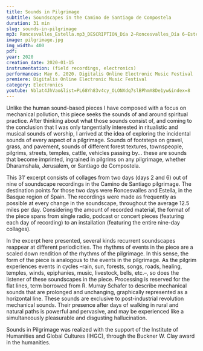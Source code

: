 ```yaml
---
title: Sounds in Pilgrimage
subtitle: Soundscapes in the Camino de Santiago de Compostela
duration: 31 min
slug: sounds-in-pilgrimage
mp3: Roncesvalles_Estella.mp3_DESCRIPTION_Día 2–Roncesvalles_Día 6–Estella
image: pilgrimage.jpg
img_width: 400
pdf:
year: 2020
creation_date: 2020-01-15
instrumentation: (field recordings, electronics)
performances: May 6, 2020. Digitalis Online Electronic Music Festival
premiere: Digitalis Online Electronic Music Festival
category: Electronics
youtube: Nblat4JhVao&list=PL68Yh83v4cy_OLONXdq7slBPhmX8De1yw&index=8
---
```


Unlike the human sound-based pieces I have composed with a focus on mechanical pollution, this piece seeks the sounds of and around spiritual practice. After thinking about what those sounds consist of, and coming to the conclusion that I was only tangentially interested in ritualistic and musical sounds of worship, I arrived at the idea of exploring the incidental sounds of every aspect of a pilgrimage. Sounds of footsteps on gravel, grass, and pavement, sounds of different forest textures, townspeople, pilgrims, streets, temples, cattle, vehicles passing by… these are sounds that become imprinted, ingrained in pilgrims on any pilgrimage, whether Dharamshala, Jerusalem, or Santiago de Compostela. 

This 31’ excerpt consists of collages from two days (days 2 and 6) out of nine of soundscape recordings in the Camino de Santiago pilgrimage. The destination points for those two days were Roncesvalles and Estella, in the Basque region of Spain. The recordings were made as frequently as possible at every change in the soundscape, throughout the average 12.5 miles per day. Considering the amount of recorded material, the format of the piece spans from single radio, podcast or concert pieces (featuring each day of recording) to an installation (featuring the entire nine-day collages). 

In the excerpt here presented, several kinds recurrent soundscapes reappear at different periodicities. The rhythms of events in the piece are a scaled down rendition of the rhythms of the pilgrimage. In this sense, the form of the piece is analogous to the events in the pilgrimage. As the pilgrim experiences events in cycles –rain, sun, forests, songs, roads, healing, temples, winds, epiphanies, music, livestock, bells, etc.–, so does the listener of these soundscapes in the piece.
Processing is reserved for the flat lines, term borrowed from R. Murray Schafer to describe mechanical sounds that are prolonged and unchanging, graphically represented as a horizontal line. These sounds are exclusive to post-industrial revolution mechanical sounds. Their presence after days of walking in rural and natural paths is powerful and pervasive, and may be experienced like a simultaneously pleasurable and disgusting hallucination. 

Sounds in Pilgrimage was realized with the support of the Institute of Humanities and Global Cultures (IHGC), through the Buckner W. Clay award in the humanities.
